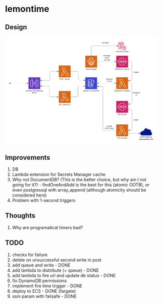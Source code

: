 # lemontime

## Design

![lemontime design diagram](assets/lemontime_design.png 'Design Diagram')

## Improvements

1. DB
1. Lambda extension for Secrets Manager cache
1. Why not DocumentDB? (This is the better choice, but why am I not going for it?) - findOneAndAdd is the best for this (atomic OOTB), or even postgressql with array_append (although atomicity should be considered here)
1. Problem with 1-second triggers

## Thoughts

1. Why are programatical timers bad?

## TODO

1. checks for failure
1. delete on unsuccessful second write in post
1. add queue and write - DONE
1. add lambda to distribute (+ queue) - DONE
1. add lambda to fire url and update db status - DONE
1. fix DynamoDB permissions
1. implement fire time trigger - DONE
1. deploy to ECS - DONE (fargate)
1. ssm param with failsafe - DONE
